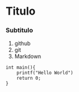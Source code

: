 # Titulo


### Subtitulo

1. github
2. git
3. Markdown

``` 
int main(){
	printf("Hello World")
	return 0;
}
```

